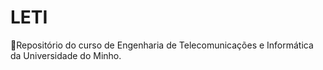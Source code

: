 # LETI
 
 🔸Repositório do curso de Engenharia de Telecomunicações e Informática da Universidade do Minho.
